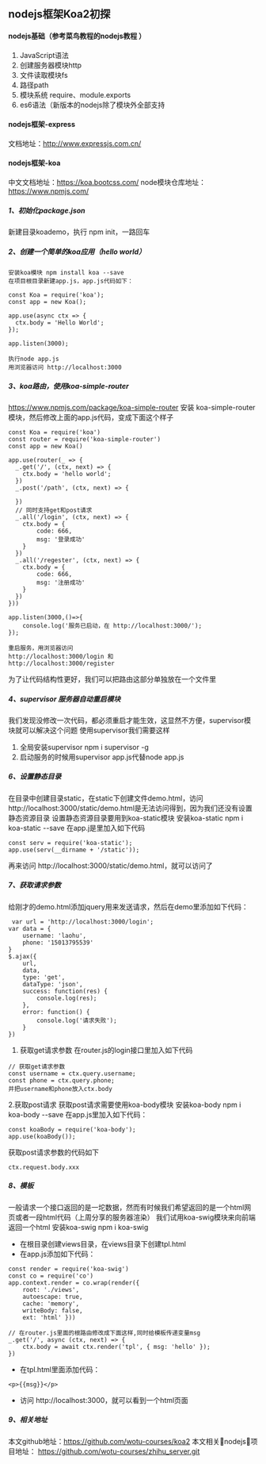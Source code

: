 ## nodejs框架Koa2初探
#### nodejs基础（参考菜鸟教程的nodejs教程 ）
1. JavaScript语法
2. 创建服务器模块http
3. 文件读取模块fs
4. 路径path
5. 模块系统 require、module.exports
6. es6语法（新版本的nodejs除了模块外全部支持

#### nodejs框架-express
文档地址：http://www.expressjs.com.cn/

#### nodejs框架-koa
中文文档地址：https://koa.bootcss.com/
node模块仓库地址：https://www.npmjs.com/
##### 1、初始化package.json
新建目录koademo，执行 npm init，一路回车
##### 2、创建一个简单的koa应用（hello world）
```
安装koa模块 npm install koa --save
在项目根目录新建app.js，app.js代码如下：

const Koa = require('koa');
const app = new Koa();

app.use(async ctx => {
  ctx.body = 'Hello World';
});

app.listen(3000);

执行node app.js
用浏览器访问 http://localhost:3000

```
##### 3、koa路由，使用koa-simple-router
https://www.npmjs.com/package/koa-simple-router
安装 koa-simple-router模块，然后修改上面的app.js代码，变成下面这个样子
```
const Koa = require('koa')
const router = require('koa-simple-router')
const app = new Koa()
 
app.use(router(_ => {
  _.get('/', (ctx, next) => {
    ctx.body = 'hello world';
  })
  _.post('/path', (ctx, next) => {
 
  })
  // 同时支持get和post请求
  _.all('/login', (ctx, next) => {
    ctx.body = {
        code: 666,
        msg: '登录成功'
    }
  })
  _.all('/regester', (ctx, next) => {
    ctx.body = {
        code: 666,
        msg: '注册成功'
    }
  })
}))

app.listen(3000,()=>{
    console.log('服务已启动，在 http://localhost:3000/');
});

重启服务，用浏览器访问 
http://localhost:3000/login 和
http://localhost:3000/register
```
为了让代码结构性更好，我们可以把路由这部分单独放在一个文件里

##### 4、supervisor 服务器自动重启模块
我们发现没修改一次代码，都必须重启才能生效，这显然不方便，supervisor模块就可以解决这个问题
使用supervisor我们需要这样
1. 全局安装supervisor npm i supervisor -g
2. 启动服务的时候用supervisor app.js代替node app.js

##### 6、设置静态目录
在目录中创建目录static，在static下创建文件demo.html，访问http://localhost:3000/static/demo.html是无法访问得到，因为我们还没有设置静态资源目录
设置静态资源目录要用到koa-static模块
安装koa-static npm i koa-static --save
在app.j是里加入如下代码
```
const serv = require('koa-static');
app.use(serv(__dirname + '/static'));
```
再来访问 http://localhost:3000/static/demo.html，就可以访问了

##### 7、获取请求参数
给刚才的demo.html添加jquery用来发送请求，然后在demo里添加如下代码：
```
 var url = 'http://localhost:3000/login';
var data = {
    username: 'laohu',
    phone: '15013795539'
}
$.ajax({
    url,
    data,
    type: 'get',
    dataType: 'json',
    success: function(res) {
        console.log(res);
    },
    error: function() {
        console.log('请求失败');
    }
})
```
1. 获取get请求参数
在router.js的login接口里加入如下代码
```
// 获取get请求参数
const username = ctx.query.username;
const phone = ctx.query.phone;
并把username和phone放入ctx.body
```

2.获取post请求
获取post请求需要使用koa-body模块
安装koa-body npm i koa-body --save
在app.js里加入如下代码：
```
const koaBody = require('koa-body');
app.use(koaBody());
```
获取post请求参数的代码如下
```
ctx.request.body.xxx
```

##### 8、模板
一般请求一个接口返回的是一坨数据，然而有时候我们希望返回的是一个html网页或者一段html代码（上周分享的服务器渲染）
我们试用koa-swig模块来向前端返回一个html
安装koa-swig npm i koa-swig
* 在根目录创建views目录，在views目录下创建tpl.html
* 在app.js添加如下代码：
```
const render = require('koa-swig')
const co = require('co')
app.context.render = co.wrap(render({ 
    root: './views', 
    autoescape: true,
    cache: 'memory', 
    writeBody: false, 
    ext: 'html' }))
    
// 在router.js里面的根路由修改成下面这样,同时给模板传递变量msg
_.get('/', async (ctx, next) => {
    ctx.body = await ctx.render('tpl', { msg: 'hello' });
})
```
* 在tpl.html里面添加代码：
```
<p>{{msg}}</p>
```
* 访问 http://localhost:3000，就可以看到一个html页面

##### 9、相关地址
本文github地址：https://github.com/wotu-courses/koa2
本文相关nodejs项目地址： https://github.com/wotu-courses/zhihu_server.git



